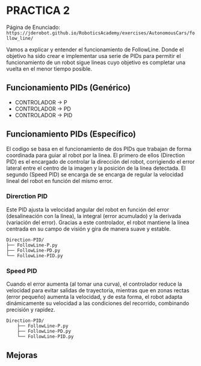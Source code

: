 # PRACTICA 2

Página de Enunciado: `https://jderobot.github.io/RoboticsAcademy/exercises/AutonomousCars/follow_line/`

Vamos a explicar y entender el funcionamiento de FollowLine. Donde el objetivo ha sido crear e implementar usa serie de PIDs para permitir el funcionamiento de un robot sigue lineas cuyo objetivo es completar una vuelta en el menor tiempo posible.

## Funcionamiento PIDs (Genérico)

- CONTROLADOR → P
- CONTROLADOR → PD
- CONTROLADOR → PID

## Funcionamiento PIDs (Específico)

El codigo se basa en el funcionamiento de dos PIDs que trabajan de forma coordinada para guiar al robot por la linea. El primero de ellos (Direction PID) es el encargado de controlar la dirección del robot, corrigiendo el error lateral entre el centro de la imagen y la posición de la linea detectada. El segundo (Speed PID) se encarga de se encarga de regular la velocidad lineal del robot en función del mismo error.

### Direrction PID

Este PID ajusta la velocidad angular del robot en función del error (desalineación con la línea), la integral (error acumulado) y la derivada (variación del error). Gracias a este controlador, el robot mantiene la línea centrada en su campo de visión y gira de manera suave y estable.

    Direction-PID/
    ├── FollowLine-P.py
    ├── FollowLine-PD.py
    └── FollowLine-PID.py


### Speed PID

Cuando el error aumenta (al tomar una curva), el controlador reduce la velocidad para evitar salidas de trayectoria, mientras que en zonas rectas (error pequeño) aumenta la velocidad, y de esta forma, el robot adapta dinámicamente su velocidad a las condiciones del recorrido, combinando precisión y rapidez.

    Direction-PID/
        ├── FollowLine-P.py
        ├── FollowLine-PD.py
        └── FollowLine-PID.py

## Mejoras 

